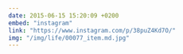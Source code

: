 ```yaml
---
date: 2015-06-15 15:20:09 +0200
embed: "instagram"
link: "https://www.instagram.com/p/38puZ4Kd7O/"
img: "/img/life/00077_item.md.jpg"
---
```

